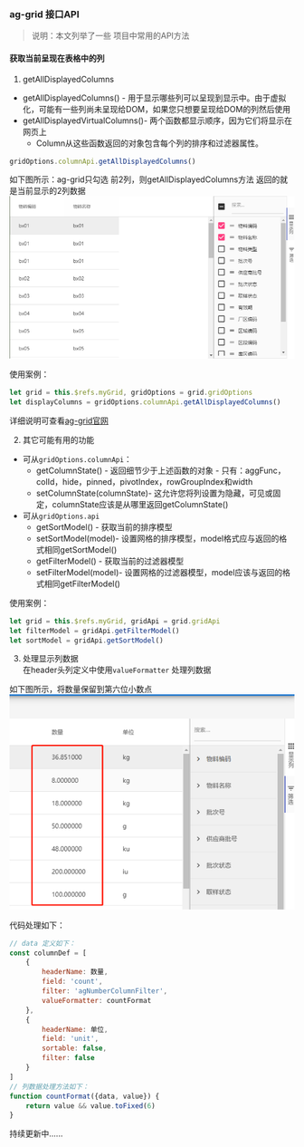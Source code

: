 ### ag-grid 接口API

> 说明：本文列举了一些 项目中常用的API方法

#### 获取当前呈现在表格中的列

1. getAllDisplayedColumns

- getAllDisplayedColumns() - 用于显示哪些列可以呈现到显示中。由于虚拟化，可能有一些列尚未呈现给DOM，如果您只想要呈现给DOM的列然后使用
- getAllDisplayedVirtualColumns()- 两个函数都显示顺序，因为它们将显示在网页上
    - Column从这些函数返回的对象包含每个列的排序和过滤器属性。


```js
gridOptions.columnApi.getAllDisplayedColumns()
```
如下图所示：ag-grid只勾选 前2列，则getAllDisplayedColumns方法 返回的就是当前显示的2列数据        
![4](https://github.com/bxRita/document/blob/master/ag-grid-vue/imgs/4.png)

使用案例：
```js
let grid = this.$refs.myGrid, gridOptions = grid.gridOptions
let displayColumns = gridOptions.columnApi.getAllDisplayedColumns()
```

详细说明可查看[ag-grid官网](https://www.ag-grid.com/javascript-grid-column-api/)

2. 其它可能有用的功能     
* 可从`gridOptions.columnApi`：
    - getColumnState() - 返回细节少于上述函数的对象 - 只有：aggFunc，colId，hide，pinned，pivotIndex，rowGroupIndex和width
    - setColumnState(columnState)- 这允许您将列设置为隐藏，可见或固定，columnState应该是从哪里返回getColumnState()
* 可从`gridOptions.api`    
    - getSortModel() - 获取当前的排序模型
    - setSortModel(model)- 设置网格的排序模型，model格式应与返回的格式相同getSortModel()
    - getFilterModel() - 获取当前的过滤器模型
    - setFilterModel(model)- 设置网格的过滤器模型，model应该与返回的格式相同getFilterModel()

使用案例：
```js
let grid = this.$refs.myGrid, gridApi = grid.gridApi
let filterModel = gridApi.getFilterModel()
let sortModel = gridApi.getSortModel()
```

3. 处理显示列数据  
在header头列定义中使用`valueFormatter` 处理列数据     

如下图所示，将数量保留到第六位小数点          
![5](https://github.com/bxRita/document/blob/master/ag-grid-vue/imgs/5.png)

代码处理如下：    
```js
// data 定义如下：
const columnDef = [
    {
        headerName: 数量,
        field: 'count',
        filter: 'agNumberColumnFilter',
        valueFormatter: countFormat
    },
    {
        headerName: 单位,
        field: 'unit',
        sortable: false,
        filter: false
    }
]
// 列数据处理方法如下：
function countFormat({data, value}) {
    return value && value.toFixed(6)
}
```

持续更新中......